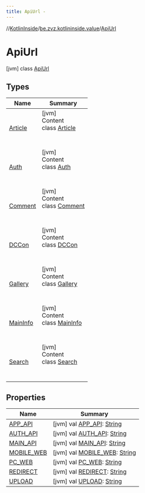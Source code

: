 ```yaml
---
title: ApiUrl -
---
```

//[KotlinInside](../../index.md)/[be.zvz.kotlininside.value](../index.md)/[ApiUrl](index.md)



# ApiUrl  
 [jvm] class [ApiUrl](index.md)   


## Types  
  
|  Name|  Summary| 
|---|---|
| [Article](-article/index.md)| [jvm]  <br>Content  <br>class [Article](-article/index.md)  <br><br><br>
| [Auth](-auth/index.md)| [jvm]  <br>Content  <br>class [Auth](-auth/index.md)  <br><br><br>
| [Comment](-comment/index.md)| [jvm]  <br>Content  <br>class [Comment](-comment/index.md)  <br><br><br>
| [DCCon](-d-c-con/index.md)| [jvm]  <br>Content  <br>class [DCCon](-d-c-con/index.md)  <br><br><br>
| [Gallery](-gallery/index.md)| [jvm]  <br>Content  <br>class [Gallery](-gallery/index.md)  <br><br><br>
| [MainInfo](-main-info/index.md)| [jvm]  <br>Content  <br>class [MainInfo](-main-info/index.md)  <br><br><br>
| [Search](-search/index.md)| [jvm]  <br>Content  <br>class [Search](-search/index.md)  <br><br><br>


## Properties  
  
|  Name|  Summary| 
|---|---|
| [APP_API](index.md#be.zvz.kotlininside.value/ApiUrl/APP_API/#/PointingToDeclaration/)|  [jvm] val [APP_API](index.md#be.zvz.kotlininside.value/ApiUrl/APP_API/#/PointingToDeclaration/): [String](https://docs.oracle.com/javase/7/docs/api/java/lang/String.html)   <br>
| [AUTH_API](index.md#be.zvz.kotlininside.value/ApiUrl/AUTH_API/#/PointingToDeclaration/)|  [jvm] val [AUTH_API](index.md#be.zvz.kotlininside.value/ApiUrl/AUTH_API/#/PointingToDeclaration/): [String](https://docs.oracle.com/javase/7/docs/api/java/lang/String.html)   <br>
| [MAIN_API](index.md#be.zvz.kotlininside.value/ApiUrl/MAIN_API/#/PointingToDeclaration/)|  [jvm] val [MAIN_API](index.md#be.zvz.kotlininside.value/ApiUrl/MAIN_API/#/PointingToDeclaration/): [String](https://docs.oracle.com/javase/7/docs/api/java/lang/String.html)   <br>
| [MOBILE_WEB](index.md#be.zvz.kotlininside.value/ApiUrl/MOBILE_WEB/#/PointingToDeclaration/)|  [jvm] val [MOBILE_WEB](index.md#be.zvz.kotlininside.value/ApiUrl/MOBILE_WEB/#/PointingToDeclaration/): [String](https://docs.oracle.com/javase/7/docs/api/java/lang/String.html)   <br>
| [PC_WEB](index.md#be.zvz.kotlininside.value/ApiUrl/PC_WEB/#/PointingToDeclaration/)|  [jvm] val [PC_WEB](index.md#be.zvz.kotlininside.value/ApiUrl/PC_WEB/#/PointingToDeclaration/): [String](https://docs.oracle.com/javase/7/docs/api/java/lang/String.html)   <br>
| [REDIRECT](index.md#be.zvz.kotlininside.value/ApiUrl/REDIRECT/#/PointingToDeclaration/)|  [jvm] val [REDIRECT](index.md#be.zvz.kotlininside.value/ApiUrl/REDIRECT/#/PointingToDeclaration/): [String](https://docs.oracle.com/javase/7/docs/api/java/lang/String.html)   <br>
| [UPLOAD](index.md#be.zvz.kotlininside.value/ApiUrl/UPLOAD/#/PointingToDeclaration/)|  [jvm] val [UPLOAD](index.md#be.zvz.kotlininside.value/ApiUrl/UPLOAD/#/PointingToDeclaration/): [String](https://docs.oracle.com/javase/7/docs/api/java/lang/String.html)   <br>

